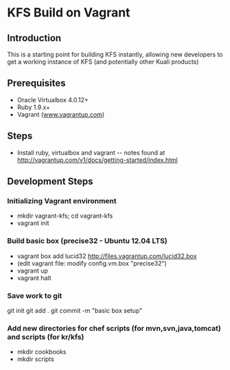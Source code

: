 KFS Build on Vagrant
====================
## Introduction
This is a starting point for building KFS instantly, allowing new developers 
to get a working instance of KFS (and potentially other Kuali products) 

## Prerequisites 
- Oracle Virtualbox 4.0.12+
- Ruby 1.9.x+
- Vagrant (www.vagrantup.com)


## Steps
- Install ruby, virtualbox and vagrant
-- notes found at http://vagrantup.com/v1/docs/getting-started/index.html


## Development Steps
### Initializing Vagrant environment
- mkdir vagrant-kfs; cd vagrant-kfs
- vagrant init
### Build basic box (precise32 - Ubuntu 12.04 LTS)
- vagrant box add lucid32 http://files.vagrantup.com/lucid32.box
- (edit vagrant file: modify config.vm.box "precise32")
- vagrant up
- vagrant halt
### Save work to git
git init
git add .
git commit -m "basic box setup"
### Add new directories for chef scripts (for mvn,svn,java,tomcat) and scripts (for kr/kfs)
- mkdir cookbooks
- mkdir scripts

